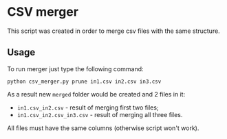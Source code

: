 # CSV merger

This script was created in order to merge csv files with the same structure.

## Usage

To run merger just type the following command:
```bash-script
python csv_merger.py prune in1.csv in2.csv in3.csv
```

As a result new `merged` folder would be created and 2 files in it:
* `in1.csv_in2.csv` - result of merging first two files;
* `in1.csv_in2.csv_in3.csv` - result of merging all three files.

All files must have the same columns (otherwise script won't work).

